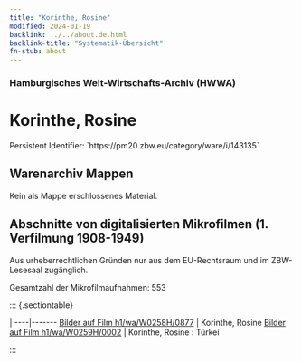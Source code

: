 ```yaml
---
title: "Korinthe, Rosine"
modified: 2024-01-19
backlink: ../../about.de.html
backlink-title: "Systematik-Übersicht"
fn-stub: about
---
```


### Hamburgisches Welt-Wirtschafts-Archiv (HWWA)

# Korinthe, Rosine

<div class="hint">Persistent Identifier: `https://pm20.zbw.eu/category/ware/i/143135`</div>







## Warenarchiv Mappen





Kein als Mappe erschlossenes Material.



<a id="filmsections" />

## Abschnitte von digitalisierten Mikrofilmen (1. Verfilmung 1908-1949)

<p>Aus urheberrechtlichen Gründen nur aus dem EU-Rechtsraum und im ZBW-Lesesaal zugänglich.</p>


<p>Gesamtzahl der Mikrofilmaufnahmen: 553</p>





::: {.sectiontable}

 | 
----|-------
<a class="btn" href="https://pm20.zbw.eu/film/h1/wa/W0258H/0877" rel="nofollow">Bilder auf Film h1/wa/W0258H/0877</a> | Korinthe, Rosine
<a class="btn" href="https://pm20.zbw.eu/film/h1/wa/W0259H/0002" rel="nofollow">Bilder auf Film h1/wa/W0259H/0002</a> | Korinthe, Rosine : Türkei


:::

















